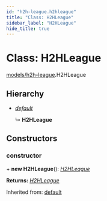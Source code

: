 ```yaml
---
id: "h2h-league.h2hleague"
title: "Class: H2HLeague"
sidebar_label: "H2HLeague"
hide_title: true
---
```


# Class: H2HLeague

[models/h2h-league](../../modules/models_h2h_league.md).H2HLeague

## Hierarchy

* [*default*](fpl.default.md)

  ↳ **H2HLeague**

## Constructors

### constructor

\+ **new H2HLeague**(): [*H2HLeague*](h2h-league.h2hleague.md)

**Returns:** [*H2HLeague*](h2h-league.h2hleague.md)

Inherited from: [default](fpl.default.md)
